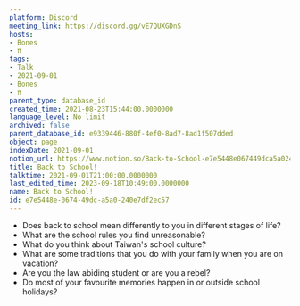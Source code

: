 ```yaml
---
platform: Discord
meeting_link: https://discord.gg/vE7QUXGDnS
hosts:
- Bones
- π
tags:
- Talk
- 2021-09-01
- Bones
- π
parent_type: database_id
created_time: 2021-08-23T15:44:00.0000000
language_level: No limit
archived: false
parent_database_id: e9339446-880f-4ef0-8ad7-8ad1f507dded
object: page
indexDate: 2021-09-01
notion_url: https://www.notion.so/Back-to-School-e7e5448e067449dca5a0240e7df2ec57
title: Back to School!
talktime: 2021-09-01T21:00:00.0000000
last_edited_time: 2023-09-18T10:49:00.0000000
name: Back to School!
id: e7e5448e-0674-49dc-a5a0-240e7df2ec57
---
```


   - Does back to school mean differently to you in different stages of life?
   - What are the school rules you find unreasonable?
   - What do you think about Taiwan's school culture?
   - What are some traditions that you do with your family when you are on vacation?
   - Are you the law abiding student or are you a rebel?
   - Do most of your favourite memories happen in or outside school holidays?








